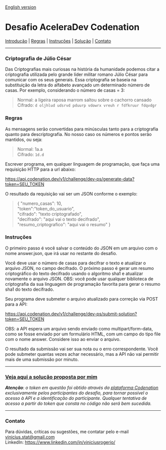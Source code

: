 [English version](https://github.com/viniciusrogerio/desafio_codenation/blob/master/README.md)
# Desafio AceleraDev Codenation
[Introdução](https://github.com/viniciusrogerio/desafio_codenation#criptografia-de-júlio-césar) | [Regras](https://github.com/viniciusrogerio/desafio_codenation#regras) | [Instruções](https://github.com/viniciusrogerio/desafio_codenation#instruções) | [Solução](https://github.com/viniciusrogerio/desafio_codenation#veja-aqui-a-solução-proposta-por-mim) | [Contato](https://github.com/viniciusrogerio/desafio_codenation#contato)
***
### Criptografia de Júlio César

Das Criptografias mais curiosas na história da humanidade podemos citar a criptografia utilizada pelo grande líder militar romano Júlio César para comunicar com os seus generais. Essa criptografia se baseia na substituição da letra do alfabeto avançado um determinado número de casas. Por exemplo, considerando o número de casas = 3:

> Normal: a ligeira raposa marrom saltou sobre o cachorro cansado <br>
> Cifrado: `d oljhlud udsrvd pduurp vdowrx vreuh r fdfkruur fdqvdgr`

### Regras
As mensagens serão convertidas para minúsculas tanto para a criptografia quanto para descriptografia. No nosso caso os números e pontos serão mantidos, ou seja:

> Normal: 1a.a<br> 
> Cifrado: `1d.d`

Escrever programa, em qualquer linguagem de programação, que faça uma requisição HTTP para a url abaixo:

https://api.codenation.dev/v1/challenge/dev-ps/generate-data?token=SEU_TOKEN

O resultado da requisição vai ser um JSON conforme o exemplo:

>{ "numero_casas": 10,<br>    "token":"token_do_usuario",<br>    "cifrado": "texto criptografado",<br>    "decifrado": "aqui vai o texto decifrado",<br>    "resumo_criptografico": "aqui vai o resumo" }

### Instruções

O primeiro passo é você salvar o conteúdo do JSON em um arquivo com o nome answer.json, que irá usar no restante do desafio.

Você deve usar o número de casas para decifrar o texto e atualizar o arquivo JSON, no campo decifrado. O próximo passo é gerar um resumo criptográfico do texto decifrado usando o algoritmo sha1 e atualizar novamente o arquivo JSON. OBS: você pode usar qualquer biblioteca de criptografia da sua linguagem de programação favorita para gerar o resumo sha1 do texto decifrado.

Seu programa deve submeter o arquivo atualizado para correção via POST para a API:

https://api.codenation.dev/v1/challenge/dev-ps/submit-solution?token=SEU_TOKEN

OBS: a API espera um arquivo sendo enviado como multipart/form-data, como se fosse enviado por um formulário HTML, com um campo do tipo file com o nome answer. Considere isso ao enviar o arquivo.

O resultado da submissão vai ser sua nota ou o erro correspondente. Você pode submeter quantas vezes achar necessário, mas a API não vai permitir mais de uma submissão por minuto.
***
### [Veja aqui a solução proposta por mim](https://github.com/viniciusrogerio/desafio_codenation/blob/master/solucao_final.py)
***Atenção***: *o token em questão foi obtido através da [plataforma Codenation](https://www.codenation.dev/) exclusivamente pelos participantes do desafio, para tornar possível o acesso à API e a identificação do participante. Qualquer tentativa de acesso a partir do token que consta no código não será bem sucedida.*
***

### Contato
Para dúvidas, críticas ou sugestões, me contatar pelo e-mail vinicius.stat@gmail.com<br>
LinkedIn: https://www.linkedin.com/in/viniciusrogerio/
